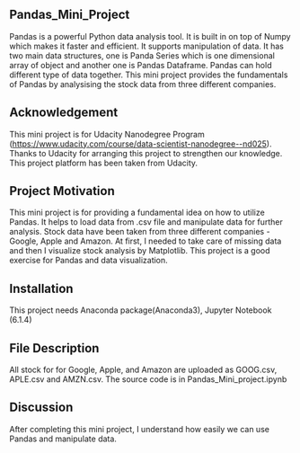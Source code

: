 ## Pandas_Mini_Project
Pandas is a powerful Python data analysis tool. It is built in on top of Numpy which makes it faster and efficient. It supports manipulation of data. It has two main data structures, one is Panda Series which is one dimensional array of object and another one is Pandas Dataframe. Pandas can hold different type of data together. This mini project provides the fundamentals of Pandas by analysising the stock data from three different companies.
## Acknowledgement
This mini project is for Udacity Nanodegree Program (https://www.udacity.com/course/data-scientist-nanodegree--nd025). Thanks to Udacity for arranging this project to strengthen our knowledge. This project platform has been taken from Udacity.

## Project Motivation
This mini project is for providing a fundamental idea on how to utilize Pandas. It helps to load data from .csv file and manipulate data for further analysis. Stock data have been taken from three different companies - Google, Apple and Amazon. At first, I needed to take care of missing data and then I visualize stock analysis by Matplotlib. This project is a good exercise for Pandas and data visualization.

## Installation
This project needs Anaconda package(Anaconda3), Jupyter Notebook (6.1.4)

## File Description
All stock for for Google, Apple, and Amazon are uploaded as GOOG.csv, APLE.csv and AMZN.csv.
The source code is in Pandas_Mini_project.ipynb
## Discussion
After completing this mini project, I understand how easily we can use Pandas and manipulate data.
